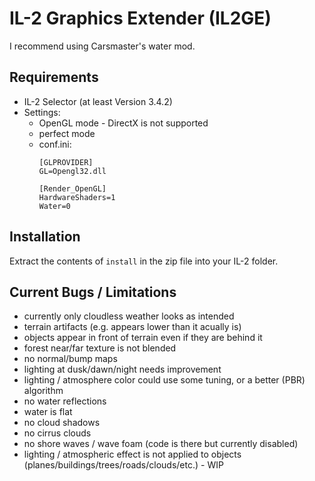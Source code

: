 # IL-2 Graphics Extender (IL2GE)

I recommend using Carsmaster's water mod.

## Requirements
- IL-2 Selector (at least Version 3.4.2)
- Settings:
   - OpenGL mode - DirectX is not supported
   - perfect mode
   - conf.ini:
      ```
      [GLPROVIDER]
      GL=Opengl32.dll
      ```
      ```
      [Render_OpenGL]  
      HardwareShaders=1  
      Water=0
      ```

## Installation
Extract the contents of `install` in the zip file into your IL-2 folder.

## Current Bugs / Limitations
- currently only cloudless weather looks as intended
- terrain artifacts (e.g. appears lower than it acually is)
- objects appear in front of terrain even if they are behind it
- forest near/far texture is not blended
- no normal/bump maps
- lighting at dusk/dawn/night needs improvement
- lighting / atmosphere color could use some tuning, or a better (PBR) algorithm
- no water reflections
- water is flat
- no cloud shadows
- no cirrus clouds
- no shore waves / wave foam (code is there but currently disabled)
- lighting / atmospheric effect is not applied to objects (planes/buildings/trees/roads/clouds/etc.) - WIP
